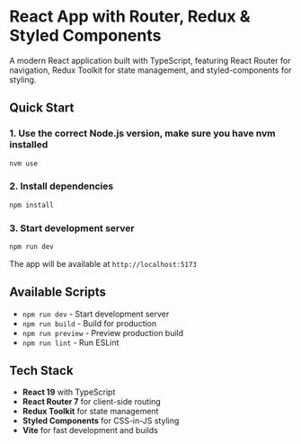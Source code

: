 # React App with Router, Redux & Styled Components

A modern React application built with TypeScript, featuring React Router for navigation, Redux Toolkit for state management, and styled-components for styling.

## Quick Start

### 1. Use the correct Node.js version, make sure you have nvm installed

```bash
nvm use
```

### 2. Install dependencies

```bash
npm install
```

### 3. Start development server

```bash
npm run dev
```

The app will be available at `http://localhost:5173`

## Available Scripts

- `npm run dev` - Start development server
- `npm run build` - Build for production
- `npm run preview` - Preview production build
- `npm run lint` - Run ESLint

## Tech Stack

- **React 19** with TypeScript
- **React Router 7** for client-side routing
- **Redux Toolkit** for state management
- **Styled Components** for CSS-in-JS styling
- **Vite** for fast development and builds
